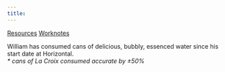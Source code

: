 ```yaml
---
title: 
---
```

<main>
<a class="homepage-link" href="./resources.html">Resources</a>
<a class="homepage-link" href="./worknotes.html">Worknotes</a>
</main>

<footer>
<p>William has consumed <span id="la-croix"></span> cans of delicious, bubbly, essenced water <span class="la-croix-logo"> since his start date at Horizontal.<br/>
<em class="lighten-up"> * cans of La Croix consumed accurate by ±50%</em></p>
</footer>

<script src="./la-croix.js"></script>
